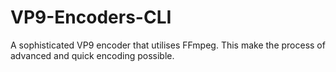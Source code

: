 # VP9-Encoders-CLI
A sophisticated VP9 encoder that utilises FFmpeg. This make the process of advanced and quick encoding possible.
